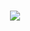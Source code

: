<h1 align="center">
  <img src="https://user-images.githubusercontent.com/44276302/87252760-0e052c00-c44c-11ea-8d21-a68ccf82029c.gif">
</h1>
